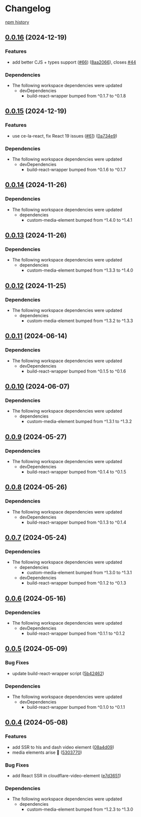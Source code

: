# Changelog

[npm history][1]

[1]: https://www.npmjs.com/package/dash-video-element?activeTab=versions


## [0.0.16](https://github.com/muxinc/media-elements/compare/dash-video-element@0.0.15...dash-video-element@0.0.16) (2024-12-19)


### Features

* add better CJS + types support ([#66](https://github.com/muxinc/media-elements/issues/66)) ([8aa2066](https://github.com/muxinc/media-elements/commit/8aa20660faea741a264076a1464182ca283a8682)), closes [#44](https://github.com/muxinc/media-elements/issues/44)


### Dependencies

* The following workspace dependencies were updated
  * devDependencies
    * build-react-wrapper bumped from ^0.1.7 to ^0.1.8

## [0.0.15](https://github.com/muxinc/media-elements/compare/dash-video-element@0.0.14...dash-video-element@0.0.15) (2024-12-19)


### Features

* use ce-la-react, fix React 19 issues ([#61](https://github.com/muxinc/media-elements/issues/61)) ([0a734e9](https://github.com/muxinc/media-elements/commit/0a734e94149172bfd3019cf03ac3a3e74f395ac1))


### Dependencies

* The following workspace dependencies were updated
  * devDependencies
    * build-react-wrapper bumped from ^0.1.6 to ^0.1.7

## [0.0.14](https://github.com/muxinc/media-elements/compare/dash-video-element@0.0.13...dash-video-element@0.0.14) (2024-11-26)


### Dependencies

* The following workspace dependencies were updated
  * dependencies
    * custom-media-element bumped from ^1.4.0 to ^1.4.1

## [0.0.13](https://github.com/muxinc/media-elements/compare/dash-video-element@0.0.12...dash-video-element@0.0.13) (2024-11-26)


### Dependencies

* The following workspace dependencies were updated
  * dependencies
    * custom-media-element bumped from ^1.3.3 to ^1.4.0

## [0.0.12](https://github.com/muxinc/media-elements/compare/dash-video-element@0.0.11...dash-video-element@0.0.12) (2024-11-25)


### Dependencies

* The following workspace dependencies were updated
  * dependencies
    * custom-media-element bumped from ^1.3.2 to ^1.3.3

## [0.0.11](https://github.com/muxinc/media-elements/compare/dash-video-element@0.0.10...dash-video-element@0.0.11) (2024-06-14)


### Dependencies

* The following workspace dependencies were updated
  * devDependencies
    * build-react-wrapper bumped from ^0.1.5 to ^0.1.6

## [0.0.10](https://github.com/muxinc/media-elements/compare/dash-video-element@0.0.9...dash-video-element@0.0.10) (2024-06-07)


### Dependencies

* The following workspace dependencies were updated
  * dependencies
    * custom-media-element bumped from ^1.3.1 to ^1.3.2

## [0.0.9](https://github.com/muxinc/media-elements/compare/dash-video-element@0.0.8...dash-video-element@0.0.9) (2024-05-27)


### Dependencies

* The following workspace dependencies were updated
  * devDependencies
    * build-react-wrapper bumped from ^0.1.4 to ^0.1.5

## [0.0.8](https://github.com/muxinc/media-elements/compare/dash-video-element@0.0.7...dash-video-element@0.0.8) (2024-05-26)


### Dependencies

* The following workspace dependencies were updated
  * devDependencies
    * build-react-wrapper bumped from ^0.1.3 to ^0.1.4

## [0.0.7](https://github.com/muxinc/media-elements/compare/dash-video-element@0.0.6...dash-video-element@0.0.7) (2024-05-24)


### Dependencies

* The following workspace dependencies were updated
  * dependencies
    * custom-media-element bumped from ^1.3.0 to ^1.3.1
  * devDependencies
    * build-react-wrapper bumped from ^0.1.2 to ^0.1.3

## [0.0.6](https://github.com/muxinc/media-elements/compare/dash-video-element@0.0.5...dash-video-element@0.0.6) (2024-05-16)


### Dependencies

* The following workspace dependencies were updated
  * devDependencies
    * build-react-wrapper bumped from ^0.1.1 to ^0.1.2

## [0.0.5](https://github.com/muxinc/media-elements/compare/dash-video-element@0.0.4...dash-video-element@0.0.5) (2024-05-09)


### Bug Fixes

* update build-react-wrapper script ([5b42462](https://github.com/muxinc/media-elements/commit/5b42462794192a19b730e7aaabba5646300f0a05))


### Dependencies

* The following workspace dependencies were updated
  * devDependencies
    * build-react-wrapper bumped from ^0.1.0 to ^0.1.1

## [0.0.4](https://github.com/muxinc/media-elements/compare/dash-video-element-v0.0.3...dash-video-element@0.0.4) (2024-05-08)


### Features

* add SSR to hls and dash video element ([08a4d09](https://github.com/muxinc/media-elements/commit/08a4d09c7a514e9d22a74a9b21abf7df2c27298d))
* media elements arise 🌱 ([5303770](https://github.com/muxinc/media-elements/commit/530377067b9d87b464b3c4eadc93c6b210deac56))


### Bug Fixes

* add React SSR in cloudflare-video-element ([e7d3651](https://github.com/muxinc/media-elements/commit/e7d36517ce2682a6642e3dbcb2e48875678d53bd))


### Dependencies

* The following workspace dependencies were updated
  * dependencies
    * custom-media-element bumped from ^1.2.3 to ^1.3.0
